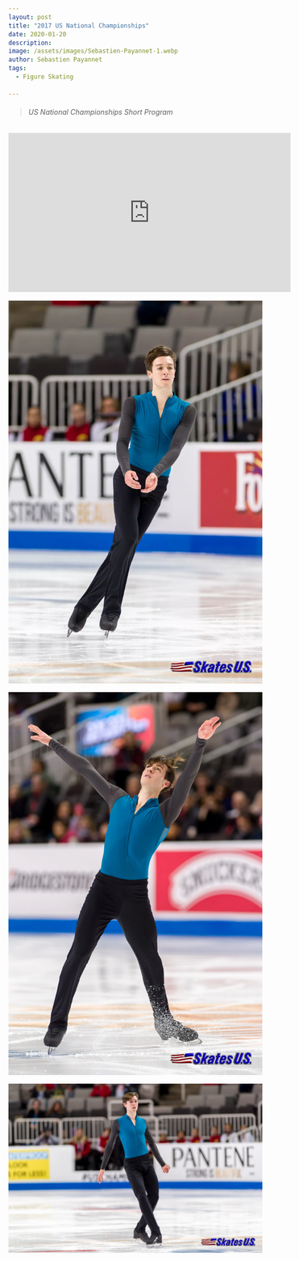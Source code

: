 ```yaml
---
layout: post
title: "2017 US National Championships"
date: 2020-01-20
description: 
image: /assets/images/Sebastien-Payannet-1.webp
author: Sebastien Payannet
tags: 
  - Figure Skating

---
```


<blockquote>
<h6>US National Championships Short Program</h6>
</blockquote>

<iframe width="560" height="315" src="https://www.youtube.com/embed/KMrSFQr0tWk" title="YouTube video player" frameborder="0" allow="accelerometer; autoplay; clipboard-write; encrypted-media; gyroscope; picture-in-picture" allowfullscreen></iframe>

![Placeholder](/assets/images/Sebastien-Payannet-2.webp) 

![Placeholder](/assets/images/Sebastien-Payannet-1.webp)

![Placeholder](/assets/images/Sebastien-Payannet-_USA_-3.webp)


